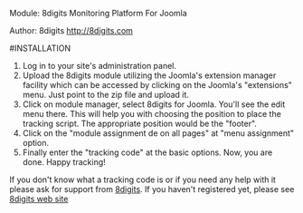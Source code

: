 Module: 8digits Monitoring Platform For Joomla

Author: 8digits <http://8digits.com>

#INSTALLATION

1. Log in to your site's administration panel.
2. Upload the 8digits module utilizing the Joomla's extension manager facility which can be accessed by clicking on the Joomla's "extensions" menu. Just point to the zip file and upload it.
2. Click on module manager, select 8digits for Joomla. You'll see the edit menu there. This will help you with choosing the position to place the tracking script. The appropriate position would be the "footer". 
4. Click on the "module assignment de on all pages" at "menu assignment" option.
5. Finally enter the "tracking code" at the basic options. Now, you are done. Happy tracking!

If you don't know what a tracking code is or if you need any help with it please ask for support from [8digits](http://support.8digits.com). If you haven't registered yet, please see [8digits web site](http://www.8digits.com)

